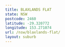 ```yaml
---
title: BLAXLANDS FLAT
state: NSW
postcode: 2460
latitude: -29.320772
longitude: 153.271074
url: /nsw/blaxlands-flat/
layout: suburb
---
```

